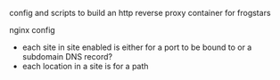 config and scripts to build an http reverse proxy container for frogstars

nginx config
- each site in site enabled is either for a port to be bound to or a subdomain DNS record?
- each location in a site is for a path
